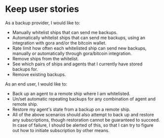 # Keep user stories

As a backup provider, I would like to:

- Manually whitelist ships that can send me backups.
- Automatically whitelist ships that can send me backups, using an integration with gora and/or the bitcoin wallet.
- Rate limit how often each whitelisted ship can send new backups, manually or automatically through gora/bitcoin integration.
- Remove ships from the whitelist.
- See which pairs of ships and agents that I currently have stored backups for.
- Remove existing backups.

As an end user, I would like to:

- Back up an agent to a remote ship where I am whitelisted.
- Un/set automatic repeating backups for any combination of agent and remote ship.
- Restore my agent's state from a backup on a remote ship.
- All of the above scenarios should also attempt to back up and restore any subscriptions, though restoration cannot be guaranteed to succeed. In case of failure, I should be alerted of this, so that I can try to figure out how to initiate subscription by other means.
